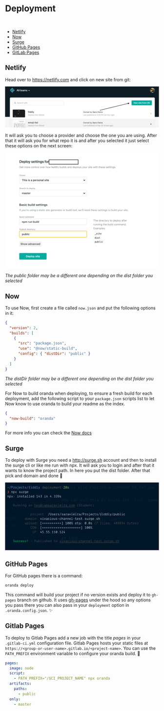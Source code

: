 # Deployment

<br/>

- [Netlify](#netlify)
- [Now](#now)
- [Surge](#surge)
- [GitHub Pages](#githubpages)
- [GitLab Pages](#gitlabpages)

## Netlify

Head over to https://netlify.com and click on new site from git:

![New site from git](./media/netifly1.png)

It will ask you to choose a provider and choose the one you are using. After that it will ask you for what repo it is and after you selected it just select these options on the next screen:

![Deploy Static](./media/netifly2.png)

_The public folder may be a different one depending on the dist folder you selected_

## Now

To use Now, first create a file called `now.json` and put the following options in it:

```json
{
  "version": 2,
  "builds": [
    {
      "src": "package.json",
      "use": "@now/static-build",
      "config": { "distDir": "public" }
    }
  ]
}
```

_The distDir folder may be a different one depending on the dist folder you selected_

For Now to build oranda when deploying, to ensure a fresh build for each deployment, add the following script to your `package.json` scripts list to let Now know to use oranda to build your readme as the index.

```json
{
  "now-build": "oranda"
}
```

For more info you can check the [Now docs](https://zeit.co/docs/)

## Surge

To deploy with Surge you need a http://surge.sh account and then to install the surge cli or like me run with npx.
It will ask you to login and after that it wants to know the project path. In here you put the dist folder.
After that pick and domain and done 🎉

![Surge](./media/surge.png)

## GitHub Pages

For GitHub pages there is a command:

```bash
oranda deploy
```

This command will build your project if no version exists and deploy it to `gh-pages` branch on github.
It uses [gh-pages](https://github.com/tschaub/gh-pages#options) under the hood so any options you pass there you can also pass in your `deployment` option in `.oranda.config.json`.
✨

## Gitlab Pages

To deploy to Gitlab Pages add a new job with the title _pages_ in your `.gitlab-ci.yml` configuration file.
Gitlab Pages hosts your static files at `https://<group-or-user-name>.gitlab.io/<project-name>`.
You can use the `PATH_PREFIX` environment variable to configure your oranda build.
🎉

```yaml
pages:
  image: node
  script:
    - PATH_PREFIX="/$CI_PROJECT_NAME" npx oranda
  artifacts:
    paths:
      - public
  only:
    - master
```
